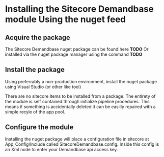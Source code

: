 # Installing the Sitecore Demandbase module Using the nuget feed

## Acquire the package
The Sitecore Demandbase nuget package can be found here __TODO__
Or installed via the nuget package manager using the command __TODO__

## Install the package
Using preferrably a non-production environment, install the nuget package using Visual Studio (or other like tool)

There are no sitecore items to be installed from a package.  The entirety of the module is self contained through initialize pipeline procedures.  This means if something is accidentally deleted it can be easilly repaired with a simple recyle of the app pool.

## Configure the module
Installing the nuget package will place a configuration file in sitecore at App_Config/Include called SitecoreDemandbase.config.  Inside this config is an Xml node to enter your Demandbase api access key.
